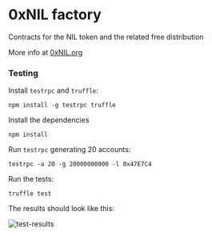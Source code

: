 # 0xNIL factory

Contracts for the NIL token and the related free distribution

More info at [0xNIL.org](http://0xNIL.org)

### Testing

Install `testrpc` and `truffle`:

```
npm install -g testrpc truffle
```

Install the dependencies
```
npm install
```

Run `testrpc` generating 20 accounts:
```
testrpc -a 20 -g 20000000000 -l 0x47E7C4
```

Run the tests:
```
truffle test

```
The results should look like this:

![test-results](https://raw.githubusercontent.com/0xNIL/initial-free-distribution/master/sampleTestResults.png)
